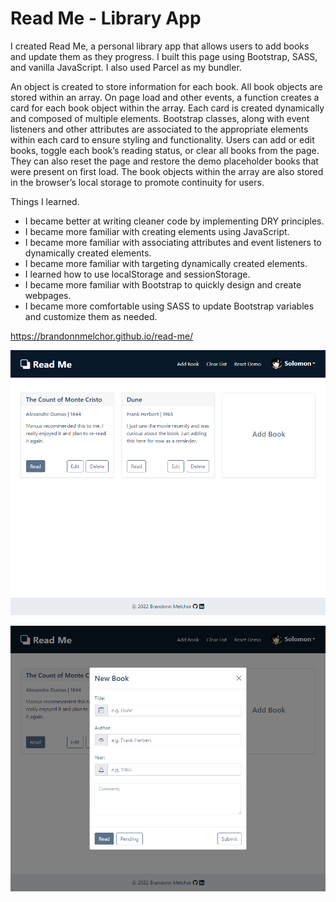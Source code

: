 # Read Me - Library App

I created Read Me, a personal library app that allows users to add books and update them as they progress. I built this page using Bootstrap, SASS, and vanilla JavaScript. I also used Parcel as my bundler.

An object is created to store information for each book. All book objects are stored within an array. On page load and other events, a function creates a card for each book object within the array.
Each card is created dynamically and composed of multiple elements. Bootstrap classes, along with event listeners and other attributes are associated to the appropriate elements within each card to ensure styling and functionality.
Users can add or edit books, toggle each book’s reading status, or clear all books from the page. They can also reset the page and restore the demo placeholder books that were present on first load.
The book objects within the array are also stored in the browser’s local storage to promote continuity for users.

Things I learned.
- I became better at writing cleaner code by implementing DRY principles.
- I became more familiar with creating elements using JavaScript.
- I became more familiar with associating attributes and event listeners to dynamically created elements.
- I became more familiar with targeting dynamically created elements.
- I learned how to use localStorage and sessionStorage.
- I became more familiar with Bootstrap to quickly design and create webpages.
- I became more comfortable using SASS to update Bootstrap variables and customize them as needed.

https://brandonnmelchor.github.io/read-me/

![](https://github.com/brandonnmelchor/read-me/blob/main/src/screenshots/screenshot_1.png?raw=true)

![](https://github.com/brandonnmelchor/read-me/blob/main/src/screenshots/screenshot_2.png?raw=true)
